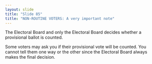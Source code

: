 ```yaml
---
layout: slide
title: "Slide 85"
title: "NON-ROUTINE VOTERS: A very important note"
---
```


The Electoral Board and only the Electoral Board decides whether a provisional ballot is counted.

Some voters may ask you if their provisional vote will be counted. You cannot tell them one way or the other since the Electoral Board always makes the final decision.
